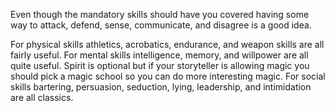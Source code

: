 Even though the mandatory skills should have you covered having some way to attack, defend, sense, communicate, and disagree is a good idea.

For physical skills athletics, acrobatics, endurance, and weapon skills are all fairly useful. For mental skills intelligence, memory, and willpower are all quite useful. Spirit is optional but if your storyteller is allowing magic you should pick a magic school so you can do more interesting magic. For social skills bartering, persuasion, seduction, lying, leadership, and intimidation are all classics.